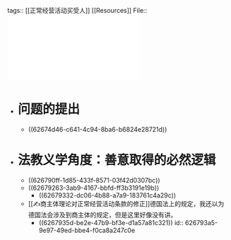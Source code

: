 tags:: [[正常经营活动买受人]] [[Resources]]
File:: ![《民法典物权编(草案)》中的“正常经营买受人规则”_纪海龙.pdf](../assets/《民法典物权编(草案)》中的“正常经营买受人规则”_纪海龙_1650903132213_0.pdf)

- # 问题的提出
	- ((62674d46-c641-4c94-8ba6-b6824e28721d))
- # 法教义学角度：善意取得的必然逻辑
	- ((626790ff-1d85-433f-8571-03f42d0307bc))
	- ((62679263-3ab9-4167-bbfd-ff3b3191e19b))
		- ((62679332-dc06-4b88-a7a9-183761c4a29c))
	- [[✍️商主体理论对正常经营活动条款的修正]]德国法上的规定，我还以为德国法会涉及到商主体的规定，但是这里好像没有讲。
		- ((6267935d-be2e-47b9-bf3e-d1a57a81c321))
		  id:: 626793a5-9e97-49ed-bbe4-f0ca8a247c0e